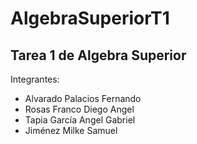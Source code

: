 # AlgebraSuperiorT1
## Tarea 1 de Algebra Superior
Integrantes:
- Alvarado Palacios Fernando
- Rosas Franco Diego Angel
- Tapia García Angel Gabriel
- Jiménez Milke Samuel
